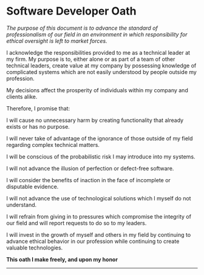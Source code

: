 Software Developer Oath
===

*The purpose of this document is to advance the standard of professionalism of our field in an environment in which responsibility for ethical oversight is left to market forces.*


I acknowledge the responsibilities provided to me as a technical leader at my firm.  My purpose is to, either alone or as part of a team of other technical leaders, create value at my company by possessing knowledge of complicated systems which are not easily understood by people outside my profession.



My decisions affect the prosperity of individuals within my company and clients alike.


Therefore, I promise that:

I will cause no unnecessary harm by creating functionality that already exists or has no purpose.

I will never take of advantage of the ignorance of those outside of my field regarding complex technical matters.

I will be conscious of the probabilistic risk I may introduce into my systems.

I will not advance the illusion of perfection or defect-free software.

I will consider the benefits of inaction in the face of incomplete or disputable evidence.

I will not advance the use of technological solutions which I myself do not understand.

I will refrain from giving in to pressures which compromise the integrity of our field and will report requests to do so to my leaders.

I will invest in the growth of myself and others in my field by continuing to advance ethical behavior in our profession while continuing to create valuable technologies.

**This oath I make freely, and upon my honor**

________________________
